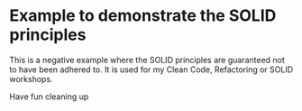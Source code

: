 # Example to demonstrate the SOLID principles
This is a negative example where the SOLID principles are guaranteed not to have been adhered to. It is used for my Clean Code, Refactoring or SOLID workshops.

Have fun cleaning up
